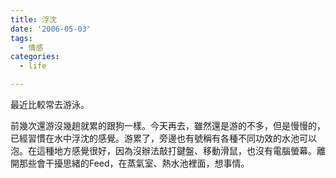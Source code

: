 ```yaml
---
title: 浮沈
date: '2006-05-03'
tags:
  - 情感
categories:
  - life

---
```

最近比較常去游泳。  
  
前幾次還游沒幾趟就累的跟狗一樣。今天再去，雖然還是游的不多，但是慢慢的，已經習慣在水中浮沈的感覺。游累了，旁邊也有號稱有各種不同功效的水池可以泡。在這種地方感覺很好，因為沒辦法敲打鍵盤、移動滑鼠，也沒有電腦螢幕。離開那些會干擾思緒的Feed，在蒸氣室、熱水池裡面，想事情。